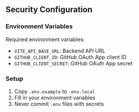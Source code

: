 ## Security Configuration

### Environment Variables

Required environment variables:

- `VITE_API_BASE_URL`: Backend API URL
- `GITHUB_CLIENT_ID`: GitHub OAuth App client ID
- `GITHUB_CLIENT_SECRET`: GitHub OAuth App secret

### Setup

1. Copy `.env.example` to `.env.local`
2. Fill in your environment variables
3. Never commit `.env` files with secrets

